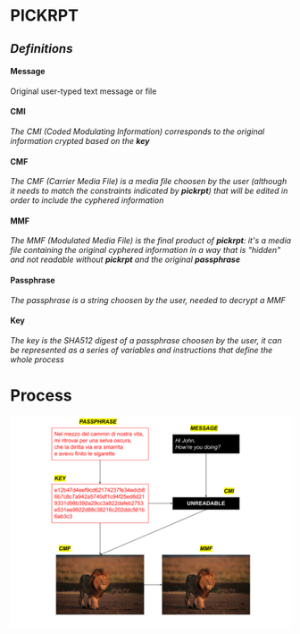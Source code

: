 # PICKRPT

## _Definitions_

#### Message
Original user-typed text message or file
#### CMI
_The CMI (Coded Modulating Information) corresponds to the original information crypted based on the **key**_
#### CMF
_The CMF (Carrier Media File) is a media file choosen by the user (although it needs to match the constraints indicated by **pickrpt**) that will be edited in order to include the cyphered information_
#### MMF
_The MMF (Modulated Media File) is the final product of **pickrpt**: it's a media file containing the original cyphered information in a way that is "hidden" and not readable without **pickrpt** and the original **passphrase**_
#### Passphrase
_The passphrase is a string choosen by the user, needed to decrypt a MMF_
#### Key
_The key is the SHA512 digest of a passphrase choosen by the user, it can be represented as a series of variables and instructions that define the whole process_

# Process
![README](README.svg)
